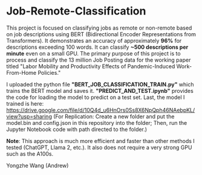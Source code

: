 # Job-Remote-Classification
This project is focused on classifying jobs as remote or non-remote based on job descriptions using BERT (Bidirectional Encoder Representations from Transformers). It demonstrates an accuracy of approximately **96%** for descriptions exceeding 100 words. It can classify **~500 descriptions per minute** even on a small GPU. The primary purpose of this project is to process and classify the 13 million Job Posting data for the working paper titled "Labor Mobility and Productivity Effects of Pandemic-Induced Work-From-Home Policies." 

I uploaded the python file **"BERT_JOB_CLASSIFICATION_TRAIN.py"** which trains the BERT model and saves it. **"PREDICT_AND_TEST.ipynb"** provides the code for loading the model to predict on a test set. Last, the model I trained is here: https://drive.google.com/file/d/10Q4d_u6HnOrs0Ss8X6NpQph46NAebpKL/view?usp=sharing (For Replication: Create a new folder and put the model.bin and config.json in this repository into the folder; Then, run the Jupyter Notebook code with path directed to the folder.)

**Note**: This approach is much more efficient and faster than other methods I tested (ChatGPT, Llama 2, etc.). It also does not require a very strong GPU such as the A100s. 

Yongzhe Wang (Andrew)
